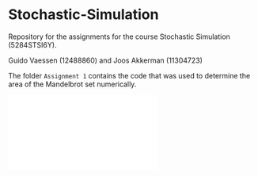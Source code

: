# Stochastic-Simulation
Repository for the assignments for the course Stochastic Simulation (5284STSI6Y).

Guido Vaessen (12488860) and Joos Akkerman (11304723)

The folder `Assignment 1` contains the code that was used to determine the area
of the Mandelbrot set numerically. 

![alt text](Assignment_1/mandelbrot_set_2000x2000.pdf "Mandelbrot Set")
